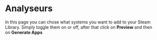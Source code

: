 # Analyseurs

In this page you can chose what systems you want to add to your Steam Library. Simply toggle them on or off, after that click on **Preview** and then on **Generate Apps**